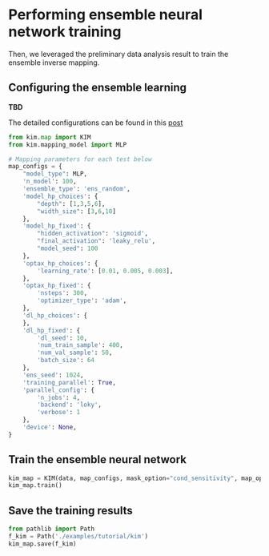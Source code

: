 # Performing ensemble neural network training

Then, we leveraged the preliminary data analysis result to train the ensemble inverse mapping.

## Configuring the ensemble learning
**TBD**

The detailed configurations can be found in this [post](./configs.md)
```python
from kim.map import KIM
from kim.mapping_model import MLP

# Mapping parameters for each test below
map_configs = {
    "model_type": MLP,
    'n_model': 100,
    'ensemble_type': 'ens_random',
    'model_hp_choices': {
        "depth": [1,3,5,6],
        "width_size": [3,6,10]
    },
    'model_hp_fixed': {
        "hidden_activation": 'sigmoid',
        "final_activation": 'leaky_relu',
        "model_seed": 100
    },
    'optax_hp_choices': {
        'learning_rate': [0.01, 0.005, 0.003],
    },
    'optax_hp_fixed': {
        'nsteps': 300,
        'optimizer_type': 'adam',
    },
    'dl_hp_choices': {
    },
    'dl_hp_fixed': {
        'dl_seed': 10,
        'num_train_sample': 400,
        'num_val_sample': 50,
        'batch_size': 64
    },
    'ens_seed': 1024,
    'training_parallel': True,
    'parallel_config': {
        'n_jobs': 4, 
        'backend': 'loky',
        'verbose': 1
    },
    'device': None,
}
```

## Train the ensemble neural network

```python
kim_map = KIM(data, map_configs, mask_option="cond_sensitivity", map_option='many2one')
kim_map.train()
```


## Save the training results

```python
from pathlib import Path
f_kim = Path('./examples/tutorial/kim')
kim_map.save(f_kim)

```
